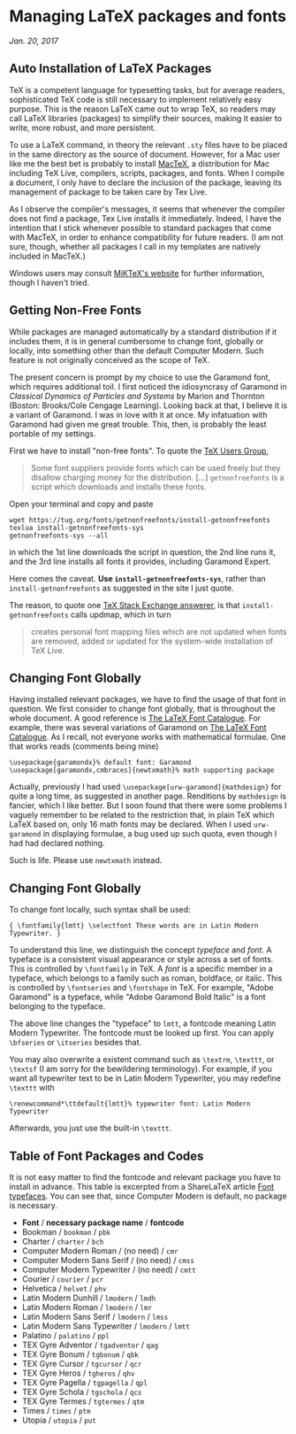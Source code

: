 # Managing LaTeX packages and fonts
*Jan. 20, 2017*

## Auto Installation of LaTeX Packages

TeX is a competent language for typesetting tasks, but for average readers, sophisticated TeX code is still necessary to implement relatively easy purpose. This is the reason LaTeX came out to wrap TeX, so readers may call LaTeX libraries (packages) to simplify their sources, making it easier to write, more robust, and more persistent.

To use a LaTeX command, in theory the relevant `.sty` files have to be placed in the same directory as the source of document. However, for a Mac user like me the best bet is probably to install [MacTeX](http://www.tug.org/mactex/), a distribution for Mac including TeX Live, compilers, scripts, packages, and fonts. When I compile a document, I only have to declare the inclusion of the package, leaving its management of package to be taken care by Tex Live.

As I observe the compiler's messages, it seems that whenever the compiler does not find a package, Tex Live installs it immediately. Indeed, I have the intention that I stick whenever possible to standard packages that come with MacTeX, in order to enhance compatibility for future readers. (I am not sure, though, whether all packages I call in my templates are natively included in MacTeX.)

Windows users may consult [MiKTeX's website](https://miktex.org/) for further information, though I haven't tried.

## Getting Non-Free Fonts

While packages are managed automatically by a standard distribution if it includes them, it is in general cumbersome to change font, globally or locally, into something other than the default Computer Modern. Such feature is not originally conceived as the scope of TeX.

The present concern is prompt by my choice to use the Garamond font, which requires additional toil. I first noticed the idiosyncrasy of Garamond in *Classical Dynamics of Particles and Systems* by Marion and Thornton (Boston: Brooks/Cole Cengage Learning). Looking back at that, I believe it is a variant of Garamond. I was in love with it at once. My infatuation with Garamond had given me great trouble. This, then, is probably the least portable of my settings.

First we have to install "non-free fonts". To quote the [TeX Users Group](https://www.tug.org/fonts/getnonfreefonts/),

>Some font suppliers provide fonts which can be used freely but they disallow charging money for the distribution. \[...\] `getnonfreefonts` is a script which downloads and installs these fonts.

Open your terminal and copy and paste

    wget https://tug.org/fonts/getnonfreefonts/install-getnonfreefonts
    texlua install-getnonfreefonts-sys
    getnonfreefonts-sys --all

in which the 1st line downloads the script in question, the 2nd line runs it, and the 3rd line installs all fonts it provides, including Garamond Expert.

Here comes the caveat. **Use `install-getnonfreefonts-sys`**, rather than `install-getnonfreefonts` as suggested in the site I just quote.

The reason, to quote one [TeX Stack Exchange answerer](http://tex.stackexchange.com/questions/255709/why-shouldnt-i-use-getnonfreefonts-to-install-additional-fonts-why-shouldnt-i), is that `install-getnonfreefonts` calls updmap, which in turn

>creates personal font mapping files which are not updated when fonts are removed, added or updated for the system-wide installation of TeX Live.

## Changing Font Globally

Having installed relevant packages, we have to find the usage of that font in question. We first consider to change font globally, that is throughout the whole document. A good reference is [The LaTeX Font Catalogue](http://www.tug.dk/FontCatalogue/). For example, there was several variations of Garamond on [The LaTeX Font Catalogue](http://www.tug.dk/FontCatalogue/). As I recall, not everyone works with mathematical formulae. One that works reads (comments being mine)

    \usepackage{garamondx}% default font: Garamond
    \usepackage[garamondx,cmbraces]{newtxmath}% math supporting package

Actually, previously I had used `\usepackage[urw-garamond]{mathdesign}` for quite a long time, as suggested in another page. Renditions by `mathdesign` is fancier, which I like better. But I soon found that there were some problems I vaguely remember to be related to the restriction that, in plain TeX which LaTeX based on, only 16 math fonts may be declared. When I used `urw-garamond` in displaying formulae, a bug used up such quota, even though I had had declared nothing.

Such is life. Please use `newtxmath` instead.

## Changing Font Globally

To change font locally, such syntax shall be used:

    { \fontfamily{lmtt} \selectfont These words are in Latin Modern Typewriter. }

To understand this line, we distinguish the concept *typeface* and *font*. A typeface is a consistent visual appearance or style across a set of fonts. This is controlled by `\fontfamily` in TeX. A *font* is a specific member in a typeface, which belongs to a family such as roman, boldface, or italic. This is controlled by `\fontseries` and `\fontshape` in TeX. For example, "Adobe Garamond" is a typeface, while "Adobe Garamond Bold Italic" is a font belonging to the typeface.

The above line changes the "typeface" to `lmtt`, a fontcode meaning Latin Modern Typewriter. The fontcode must be looked up first. You can apply `\bfseries` or `\itseries` besides that.

You may also overwrite a existent command such as `\textrm`, `\texttt`, or `\textsf` (I am sorry for the bewildering terminology). For example, if you want all typewriter text to be in Latin Modern Typewriter, you may redefine `\texttt` with

    \renewcommand*\ttdefault{lmtt}% typewriter font: Latin Modern Typewriter

Afterwards, you just use the built-in `\texttt`.

## Table of Font Packages and Codes

It is not easy matter to find the fontcode and relevant package you have to install in advance. This table is excerpted from a ShareLaTeX article [Font typefaces](https://www.sharelatex.com/learn/Font_typefaces). You can see that, since Computer Modern is default, no package is necessary.

* **Font** / **necessary package name** / **fontcode**
* Bookman / `bookman` / `pbk`
* Charter / `charter` / `bch`
* Computer Modern Roman / (no need) / `cmr`
* Computer Modern Sans Serif / (no need) / `cmss`
* Computer Modern Typewriter / (no need) / `cmtt`
* Courier / `courier` / `pcr`
* Helvetica / `helvet` / `phv`
* Latin Modern Dunhill / `lmodern` / `lmdh`
* Latin Modern Roman / `lmodern` / `lmr`
* Latin Modern Sans Serif / `lmodern` / `lmss`
* Latin Modern Sans Typewriter / `lmodern` / `lmtt`
* Palatino / `palatino` / `ppl`
* TEX Gyre Adventor / `tgadventor` / `qag`
* TEX Gyre Bonum / `tgbonum` / `qbk`
* TEX Gyre Cursor / `tgcursor` / `qcr`
* TEX Gyre Heros / `tgheros` / `qhv`
* TEX Gyre Pagella / `tgpagella` / `qpl`
* TEX Gyre Schola / `tgschola` / `qcs`
* TEX Gyre Termes / `tgtermes` / `qtm`
* Times / `times` / `ptm`
* Utopia / `utopia` / `put`

